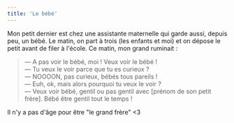 ```yaml
---
title: 'Le bébé'
---
```


Mon petit dernier est chez une assistante maternelle qui garde aussi, depuis
peu, un bébé. Le matin, on part à trois (les enfants et moi) et on dépose le
petit avant de filer à l'école. Ce matin, mon grand ruminait :

> — A pas voir le bébé, moi ! Veux voir le bébé !  
> — Tu veux le voir parce que tu es curieux ?  
> — NOOOON, pas curieux, bébés tous pareils !  
> — Euh, ok, mais alors pourquoi tu veux le voir ?  
> — Veux voir bébé, gentil ou pas gentil avec [prénom de son petit frère]. Bébé
> être gentil tout le temps !

Il n'y a pas d'âge pour être "le grand frère" <3
